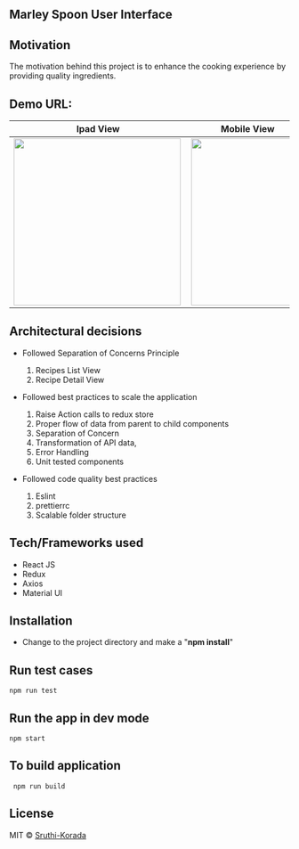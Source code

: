  ## Marley Spoon User Interface

 ## Motivation
 The motivation behind this project is to enhance the cooking experience by providing quality ingredients.
 
 ## Demo URL:
 

   Ipad View             |  Mobile View
  :-------------------------:|:-------------------------:
  <img align="left" width="300" height="300" src="https://firebasestorage.googleapis.com/v0/b/pairup-a03ed.appspot.com/o/Screen%20Shot%202019-07-28%20at%2012.48.36%20PM.png?alt=media&token=d2817d20-f436-429e-9db4-cdebaccbcf0a">  | <img align="left" width="200" height="300" src="https://firebasestorage.googleapis.com/v0/b/pairup-a03ed.appspot.com/o/Screen%20Shot%202019-07-28%20at%2012.53.17%20PM.png?alt=media&token=fad34ed3-0685-4d90-a2e1-0b65523b8bbd">  
   
    
 ## Architectural decisions
  - Followed Separation of Concerns Principle 
    1. Recipes List View
    2. Recipe Detail View
   
  - Followed best practices to scale the application
      1. Raise Action calls to redux store
      2. Proper flow of data from parent to child components
      3. Separation of Concern
      4. Transformation of API data,
      5. Error Handling
      6. Unit tested components
      
      
  - Followed code quality best practices 
      1. Eslint
      2. prettierrc
      3. Scalable folder structure
 
   
 ## Tech/Frameworks used
 
 - React JS
 - Redux
 - Axios
 - Material UI
 
 ## Installation
 - Change to the project directory and make a "**npm install**"
 
  ## Run test cases
    npm run test
    
 ## Run the app in dev mode
    npm start
    
 ## To build application
     npm run build
  
 ## License
 
 MIT © [Sruthi-Korada ]()

